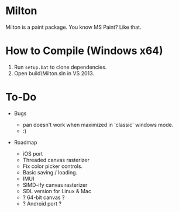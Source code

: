 Milton
======

Milton is a paint package. You know MS Paint? Like that.

How to Compile (Windows x64)
============================

1. Run `setup.bat` to clone dependencies.
2. Open build\Milton.sln in VS 2013.

To-Do
=====

* Bugs
    * pan doesn't work when maximized in 'classic' windows mode.
    * :)

* Roadmap
    * iOS port
    * Threaded canvas rasterizer
    * Fix color picker controls.
    * Basic saving / loading.
    * IMUI
    * SIMD-ify canvas rasterizer
    * SDL version for Linux & Mac
    * ? 64-bit canvas ?
    * ? Android port ?

